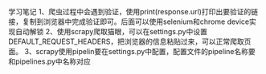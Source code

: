学习笔记
1、爬虫过程中会遇到验证，使用print(response.url)打印出要验证的链接，复制到浏览器中完成验证即可。后面可以使用selenium和chrome device实现自动解锁
2、使用scrapy爬取猫眼，可以在settings.py中设置DEFAULT_REQUEST_HEADERS，把浏览器的信息粘贴过来，可以正常爬取页面。
3、scrapy使用pipelin要在settings.py中配置，配置文件的pipeline名称要和pipelines.py中名称对应

